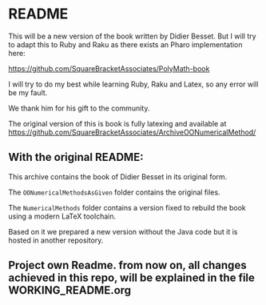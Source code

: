 # README

This will be a new version of the book written by Didier Besset.
But I will try to adapt this to Ruby and Raku as there exists an Pharo implementation 
here:

https://github.com/SquareBracketAssociates/PolyMath-book

I will try to do my best while learning Ruby, Raku and Latex, so any error will be my fault.

We thank him for his gift to the community.

The original version of this is book is fully latexing and available at
https://github.com/SquareBracketAssociates/ArchiveOONumericalMethod/

## With the original README:

This archive contains the book of Didier Besset in its original form. 

The `OONumericalMethodsAsGiven` folder contains the original files.

The `NumericalMethods` folder contains a version fixed to rebuild the book using a modern LaTeX toolchain.

Based on it we prepared a new version without the Java code but it is hosted in another repository.

## Project own Readme. from now on, all changes achieved in this repo, will be explained in the file WORKING_README.org

